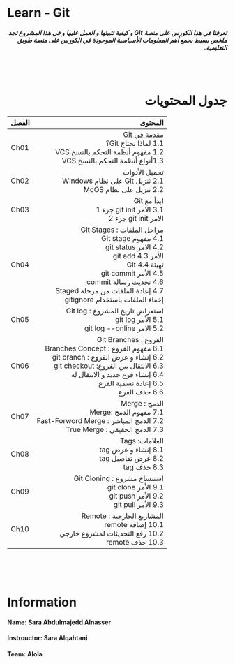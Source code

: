 # Learn - Git
##### <div dir =rtl > تعرفنا في هذا الكورس على منصة Git و كيفية تثبيتها و العمل عليها و في هذا المشروع تجد ملخص بسيط يجمع أهم المعلومات الأسياسية الموجودة في الكورس على منصة طويق التعليمية.  </div>


<br>
<br>

# <div dir = rtl > جدول المحتويات </div>

|<div dir =rtl >الفصل </div>     | <div dir =rtl> المحتوى</div>   
|--------------------------------|--------------------------------------------------------------------------------------------------:|
|Ch01 |<div dir =rtl > [مقدمة في Git](https://github.com/Sara-Alnasser/Learn-Git/tree/main/Ch01) </div><div dir =rtl > 1.1 لماذا نحتاج Git؟</div><div dir =rtl > 1.2 مفهوم أنظمة التحكم بالنسخ VCS</div><div dir =rtl > 1.3أنواع أنظمة التحكم بالنسخ VCS</div>
|Ch02 |<div dir =rtl > تحميل الأدوات </div><div dir =rtl > 2.1 تنزيل Git على نظام Windows</div><div dir =rtl > 2.2 تنزيل على نظام  McOS</div> 
|Ch03 |<div dir =rtl > ابدأ مع Git</div><div dir =rtl >3.1 الامر git init جزء 1</div><div dir =rtl > الامر git init جزء 2</div>
|Ch04 |<div dir =rtl > مراحل الملفات : Git Stages</div><div dir =rtl > 4.1 مفهوم Git stage </div><div dir =rtl > 4.2 الامر git status </div><div dir =rtl > الأمر 4.3 git add </div><div dir =rtl> تهيئة 4.4 Git</div> <div dir =rtl > 4.5 الأمر git commit</div><div dir =rtl > 4.6 تحديث رسالة commit</div><div dir =rtl >4.7 إعادة الملفات من مرحلة Staged </div><div dir =rtl >إخفاء الملفات باستخدام gitignore</div> 
|Ch05 |<div dir =rtl > استعراض تاريخ المشروع : Git log  </div><div dir =rtl >5.1 الأمر git log</div><div dir =rtl >5.2 الامر git log --online</div> 
|Ch06 |<div dir =rtl > الفروع : Git Branches   </div><div dir =rtl >6.1 مفهوم الفروع : Branches Concept</div><div dir =rtl >6.2 إنشاء و عرض الفروع : git branch</div><div dir =rtl >6.3 الانتقال بين الفروع: git checkout </div><div dir =rtl >6.4 إنشاء فرع جديد و الانتقال له</div><div dir =rtl >6.5 إعادة تسمية الفرع</div><div dir =rtl >6.6 حذف الفرع</div> 
|Ch07 |<div dir =rtl > الدمج : Merge</div><div dir =rtl >7.1 مفهوم الدمج :Merge </div><div dir =rtl >7.2 الدمج المباشر : Fast-Forword Merge </div><div dir =rtl >7.3 الدمج الحقيقي : True Merge </div> 
|Ch08 |<div dir =rtl > العلامات: Tags</div><div dir =rtl>8.1 إنشاء و عرض tag </div><div dir =rtl >8.2  عرض تفاصيل tag</div><div dir =rtl >8.3 حذف tag</div> 
|Ch09 |<div dir =rtl >  استنساخ مشروع : Git Cloning   </div><div dir =rtl >9.1 الأمر git clone</div><div dir =rtl >9.2 الأمر git push</div><div dir =rtl >9.3 الأمر git pull</div> 
|Ch10 |<div dir =rtl > المشاريع الخارجية : Remote</div><div dir =rtl >10.1 إضافة remote</div><div dir =rtl >10.2 رفع التحديثات لمشروع خارجي </div><div dir =rtl >10.3 حذف  remote </div> 
<br>
<br>
<br>

# Information 

#### **Name**: Sara Abdulmajedd Alnasser
#### **Instrouctor:** Sara Alqahtani
#### **Team:** Alola


